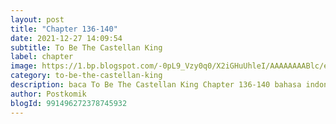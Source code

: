 ```yaml
---
layout: post 
title: "Chapter 136-140"
date: 2021-12-27 14:09:54
subtitle: To Be The Castellan King
label: chapter
image: https://1.bp.blogspot.com/-0pL9_Vzy0q0/X2iGHuUhleI/AAAAAAAABlc/eht5U4uG7MosViSTBLEi_YpmMuc3gs-pACLcBGAsYHQ/s72-c/Komik-To-Be-The-Castellan-King.jpg
category: to-be-the-castellan-king
description: baca To Be The Castellan King Chapter 136-140 bahasa indonesia 
author: Postkomik
blogId: 991496272378745932
---
```

